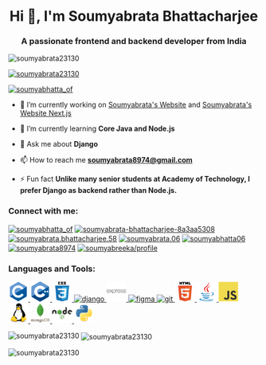 <h1 align="center">Hi 👋, I'm Soumyabrata Bhattacharjee</h1>
<h3 align="center">A passionate frontend and backend developer from India</h3>

<p align="left"> <img src="https://komarev.com/ghpvc/?username=soumyabrata23130&label=Profile%20views&color=0e75b6&style=flat" alt="soumyabrata23130" /> </p>

<p align="left"> <a href="https://github.com/ryo-ma/github-profile-trophy"><img src="https://github-profile-trophy.vercel.app/?username=soumyabrata23130" alt="soumyabrata23130" /></a> </p>

<p align="left"> <a href="https://twitter.com/soumyabhatta_of" target="blank"><img src="https://img.shields.io/twitter/follow/soumyabhatta_of?logo=twitter&style=for-the-badge" alt="soumyabhatta_of" /></a> </p>

- 🔭 I’m currently working on [Soumyabrata's Website](https://github.com/soumyabrata23130/soumyabrata-website) and [Soumyabrata's Website Next.js](https://github.com/soumyabrata23130/soumyabrata-website-nextjs)

- 🌱 I’m currently learning **Core Java and Node.js**

- 💬 Ask me about **Django**

- 📫 How to reach me **soumyabrata8974@gmail.com**

- ⚡ Fun fact **Unlike many senior students at Academy of Technology, I prefer Django as backend rather than Node.js.**

<h3 align="left">Connect with me:</h3>
<p align="left">
<a href="https://twitter.com/soumyabhatta_of" target="blank"><img align="center" src="https://raw.githubusercontent.com/rahuldkjain/github-profile-readme-generator/master/src/images/icons/Social/twitter.svg" alt="soumyabhatta_of" height="30" width="40" /></a>
<a href="https://linkedin.com/in/soumyabrata-bhattacharjee-8a3aa5308" target="blank"><img align="center" src="https://raw.githubusercontent.com/rahuldkjain/github-profile-readme-generator/master/src/images/icons/Social/linked-in-alt.svg" alt="soumyabrata-bhattacharjee-8a3aa5308" height="30" width="40" /></a>
<a href="https://fb.com/soumyabrata.bhattacharjee.58" target="blank"><img align="center" src="https://raw.githubusercontent.com/rahuldkjain/github-profile-readme-generator/master/src/images/icons/Social/facebook.svg" alt="soumyabrata.bhattacharjee.58" height="30" width="40" /></a>
<a href="https://instagram.com/soumyabrata.06" target="blank"><img align="center" src="https://raw.githubusercontent.com/rahuldkjain/github-profile-readme-generator/master/src/images/icons/Social/instagram.svg" alt="soumyabrata.06" height="30" width="40" /></a>
<a href="https://www.youtube.com/c/soumyabhatta06" target="blank"><img align="center" src="https://raw.githubusercontent.com/rahuldkjain/github-profile-readme-generator/master/src/images/icons/Social/youtube.svg" alt="soumyabhatta06" height="30" width="40" /></a>
<a href="https://www.hackerrank.com/soumyabrata8974" target="blank"><img align="center" src="https://raw.githubusercontent.com/rahuldkjain/github-profile-readme-generator/master/src/images/icons/Social/hackerrank.svg" alt="soumyabrata8974" height="30" width="40" /></a>
<a href="https://auth.geeksforgeeks.org/user/soumyabreeka/profile" target="blank"><img align="center" src="https://raw.githubusercontent.com/rahuldkjain/github-profile-readme-generator/master/src/images/icons/Social/geeks-for-geeks.svg" alt="soumyabreeka/profile" height="30" width="40" /></a>
</p>

<h3 align="left">Languages and Tools:</h3>
<p align="left"> <a href="https://www.cprogramming.com/" target="_blank" rel="noreferrer"> <img src="https://raw.githubusercontent.com/devicons/devicon/master/icons/c/c-original.svg" alt="c" width="40" height="40"/> </a> <a href="https://www.w3schools.com/cpp/" target="_blank" rel="noreferrer"> <img src="https://raw.githubusercontent.com/devicons/devicon/master/icons/cplusplus/cplusplus-original.svg" alt="cplusplus" width="40" height="40"/> </a> <a href="https://www.w3schools.com/css/" target="_blank" rel="noreferrer"> <img src="https://raw.githubusercontent.com/devicons/devicon/master/icons/css3/css3-original-wordmark.svg" alt="css3" width="40" height="40"/> </a> <a href="https://www.djangoproject.com/" target="_blank" rel="noreferrer"> <img src="https://cdn.worldvectorlogo.com/logos/django.svg" alt="django" width="40" height="40"/> </a> <a href="https://expressjs.com" target="_blank" rel="noreferrer"> <img src="https://raw.githubusercontent.com/devicons/devicon/master/icons/express/express-original-wordmark.svg" alt="express" width="40" height="40"/> </a> <a href="https://www.figma.com/" target="_blank" rel="noreferrer"> <img src="https://www.vectorlogo.zone/logos/figma/figma-icon.svg" alt="figma" width="40" height="40"/> </a> <a href="https://git-scm.com/" target="_blank" rel="noreferrer"> <img src="https://www.vectorlogo.zone/logos/git-scm/git-scm-icon.svg" alt="git" width="40" height="40"/> </a> <a href="https://www.w3.org/html/" target="_blank" rel="noreferrer"> <img src="https://raw.githubusercontent.com/devicons/devicon/master/icons/html5/html5-original-wordmark.svg" alt="html5" width="40" height="40"/> </a> <a href="https://www.java.com" target="_blank" rel="noreferrer"> <img src="https://raw.githubusercontent.com/devicons/devicon/master/icons/java/java-original.svg" alt="java" width="40" height="40"/> </a> <a href="https://developer.mozilla.org/en-US/docs/Web/JavaScript" target="_blank" rel="noreferrer"> <img src="https://raw.githubusercontent.com/devicons/devicon/master/icons/javascript/javascript-original.svg" alt="javascript" width="40" height="40"/> </a> <a href="https://www.linux.org/" target="_blank" rel="noreferrer"> <img src="https://raw.githubusercontent.com/devicons/devicon/master/icons/linux/linux-original.svg" alt="linux" width="40" height="40"/> </a> <a href="https://www.mongodb.com/" target="_blank" rel="noreferrer"> <img src="https://raw.githubusercontent.com/devicons/devicon/master/icons/mongodb/mongodb-original-wordmark.svg" alt="mongodb" width="40" height="40"/> </a> <a href="https://nodejs.org" target="_blank" rel="noreferrer"> <img src="https://raw.githubusercontent.com/devicons/devicon/master/icons/nodejs/nodejs-original-wordmark.svg" alt="nodejs" width="40" height="40"/> </a> <a href="https://www.python.org" target="_blank" rel="noreferrer"> <img src="https://raw.githubusercontent.com/devicons/devicon/master/icons/python/python-original.svg" alt="python" width="40" height="40"/> </a> </p>

<p><img align="left" src="https://github-readme-stats.vercel.app/api/top-langs?username=soumyabrata23130&show_icons=true&locale=en&layout=compact" alt="soumyabrata23130" /></p>

<p>&nbsp;<img align="center" src="https://github-readme-stats.vercel.app/api?username=soumyabrata23130&show_icons=true&locale=en" alt="soumyabrata23130" /></p>

<p><img align="center" src="https://github-readme-streak-stats.herokuapp.com/?user=soumyabrata23130&" alt="soumyabrata23130" /></p>
